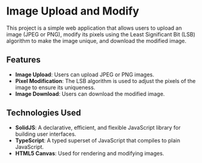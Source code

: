 # Image Upload and Modify

This project is a simple web application that allows users to upload an image (JPEG or PNG), modify its pixels using the Least Significant Bit (LSB) algorithm to make the image unique, and download the modified image. 

## Features

- **Image Upload**: Users can upload JPEG or PNG images.
- **Pixel Modification**: The LSB algorithm is used to adjust the pixels of the image to ensure its uniqueness.
- **Image Download**: Users can download the modified image.

## Technologies Used

- **SolidJS**: A declarative, efficient, and flexible JavaScript library for building user interfaces.
- **TypeScript**: A typed superset of JavaScript that compiles to plain JavaScript.
- **HTML5 Canvas**: Used for rendering and modifying images.
